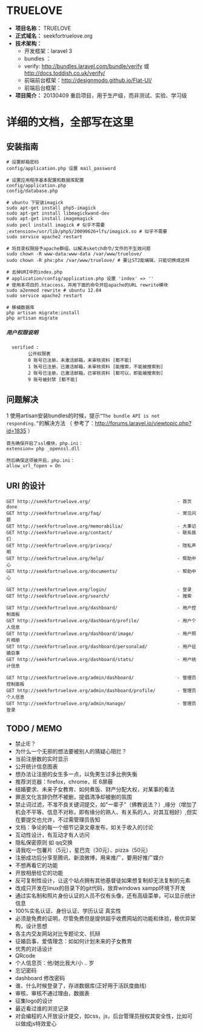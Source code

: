 TRUELOVE
========

- **项目名称：** TRUELOVE
- **正式域名：** seekfortruelove.org
- **技术架构：**
    - 开发框架：laravel 3
    - bundles ：
    - verify: http://bundles.laravel.com/bundle/verify 或 http://docs.toddish.co.uk/verify/
    - 前端前台框架：http://designmodo.github.io/Flat-UI/
    - 前端后台框架：
- **项目简介：** 20130409 重启项目，用于生产级，而非测试、实验、学习级

# 详细的文档，全部写在这里
##  安装指南 ##
    # 设置邮箱密码
    config/application.php 设置 mail_password

    # 设置应用程序基本配置和数据库配置
    config/application.php
    config/database.php

    # ubuntu 下安装imagick
    sudo apt-get install php5-imagick
    sudo apt-get install libmagickwand-dev
    sudo apt-get install imagemagick
    sudo pecl install imagick # 似乎不需要
    ;extension=/usr/lib/php5/20090626+lfs/imagick.so # 似乎不需要
    sudo service apache2 restart

    # 将目录权限授予apache群组，以解决sketch命令/文件的不生效问题
    sudo chown -R www-data:www-data /var/www/truelove/
    sudo chown -R phx:phx /var/www/truelove/ # 要让ST2能编辑，只能切换成这样

    # 去掉URI中的index.php
    # application/config/application.php 设置 'index' => ''
    # 使用本项目的.htaccess，并用下面的命令开启apache的URL rewrite模块
    sudo a2enmod rewrite # ubuntu 12.04
    sudo service apache2 restart

    # 移植数据库
    php artisan migrate:install
    php artisan migrate

##### 用户权限说明 #####
      verified :
            公开权限表
            0 账号已注册，未激活邮箱，未审核资料 [都不能]
            1 账号已注册，已激活邮箱，未审核资料 [能搜索，不能被搜索到]
            2 账号已注册，已激活邮箱，已审核资料 [都可以，即能被搜索到]
            9 账号被封禁 [都不能]

## 问题解决 ##
1 使用artisan安装bundles的时候，提示`“The bundle API is not responding.”`的解决方法 （ 参考了：http://forums.laravel.io/viewtopic.php?id=1835 ）

    首先确保开启了ssl模块，php.ini：
    extension= php _openssl.dll

    然后确保这项被开启，php.ini：
    allow_url_fopen = On

## URI 的设计 ##
    GET http://seekfortruelove.org/                                - 首页 done
    GET http://seekfortruelove.org/faq/                            - 常见问题
    GET http://seekfortruelove.org/memorabilia/                    - 大事记
    GET http://seekfortruelove.org/contact/                        - 联系我们
    GET http://seekfortruelove.org/privacy/                        - 隐私声明
    GET http://seekfortruelove.org/help/                           - 帮助中心
    GET http://seekfortruelove.org/documents/                      - 帮助中心

    GET http://seekfortruelove.org/login/                          - 登录
    GET http://seekfortruelove.org/search/                         - 搜索

    GET http://seekfortruelove.org/dashboard/                      - 用户控制面板
    GET http://seekfortruelove.org/dashboard/profile/              - 用户个人信息
    GET http://seekfortruelove.org/dashboard/image/                - 用户照片相册
    GET http://seekfortruelove.org/dashboard/personalad/           - 用户征婚启事
    GET http://seekfortruelove.org/dashboard/stats/                - 用户统计信息

    GET http://seekfortruelove.org/admin/dashboard/                - 管理员控制面板
    GET http://seekfortruelove.org/admin/dashboard/profile/        - 管理员个人信息
    GET http://seekfortruelove.org/admin/manage/                   - 管理员登录

## TODO / MEMO ##
- 禁止IE？
- 为什么一个无邪的想法要被别人的猜疑心阻拦？
- 当前注册数的实时显示
- 公开统计信息图表
- 想办法让注册的女生多一点，以免男生过多比例失衡
- 推荐浏览器：firefox，chrome，IE 6屏蔽
- 结婚要求、未来子女教育、如何煮饭、财产分配大权，对某事的看法
- 罪恶文化言辞仍然不被删，提倡清净却被删的氛围
- 禁止词过滤，不准不良关键词提交，如"一辈子"（佛教说法？）,缘分（增加了机会不平等、信息不对称，即有缘分的熟人、有关系的人，对其互相好）,但实在要提交也允许，不过需管理员告知
- 文档：争论的每一个细节记录文章发布，如关于收入的讨论
- 互动性设计，有互动才有人访问
- 隐私保密原则 如 qq交换
- 请我吃一包薯片（5元），星巴克（30元）、pizza（50元）
- 注册成功后分享至腾讯、新浪微博，用来推广，要用好推广媒介
- 不想再看它的功能
- 开放相册给它的功能
- 反可复制性设计，让这个站点拥有其他基督徒如果想复制却无法复制的元素
- 改成只开发在linux的目录下的git代码，放弃windows xampp环境下开发
- 通过实名制和照片身份认证的人员不仅有头像，还有高级菜单，可以显示统计信息
- 100%实名认证、身份认证、学历认证 真实性
- 必须是免费的证明，尽管免费但是提供超乎收费网站的功能和体验，极优异架构，设计思想
- 各主内交友网站对比专题论文、抗辩
- 征婚启事、爱情理念：如如何计划未来的子女教育
- 优秀的对话设计
- QRcode
- 个人信息页：他/她比我大/小 .. 岁
- 忘记密码
- dashboard 修改密码
- 谁、什么时候登录了，存进数据库(正好用于活跃度曲线)
- 审核、审核不通过理由，数据表
- 征集logo的设计
- 最近看过谁的浏览记录
- 对会编程的人开放设计提交，如css，js，后台管理员授权其安全性，比如可以做成js特效爱心








